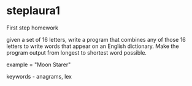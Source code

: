 # steplaura1
First step homework 

given a set of 16 letters, write a program that combines any of those 16 letters to write words that appear on an English dictionary. 
Make the program output from longest to shortest word possible. 


example = "Moon Starer"


keywords - anagrams, lex 


